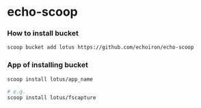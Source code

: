 
# echo-scoop

### How to install bucket

```bash
scoop bucket add lotus https://github.com/echoiron/echo-scoop
```

### App of installing bucket

```bash
scoop install lotus/app_name

# e.g.
scoop install lotus/fscapture

```
